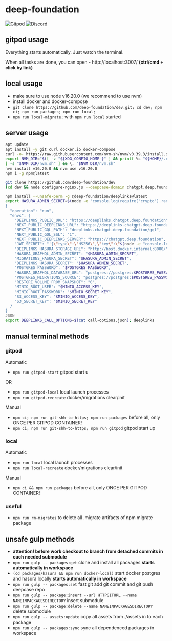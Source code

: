 # deep-foundation

[![Gitpod](https://img.shields.io/badge/Gitpod-ready--to--code-blue?logo=gitpod)](https://gitpod.io/#https://github.com/deep-foundation/dev) [![Discord](https://badgen.net/badge/icon/discord?icon=discord&label&color=purple)](https://discord.gg/deep-foundation)

## gitpod usage

Everything starts automatically. Just watch the terminal.

When all tasks are done, you can open - http://localhost:3007/ **(ctrl/cmd + click by link)**


## local usage

- make sure to use node v16.20.0 (we recommend to use nvm)
- install docker and docker-compose
- `git clone https://github.com/deep-foundation/dev.git; cd dev; npm ci; npm run packages; npm run local;`
- `npm run local-migrate;` with `npm run local` started

## server usage

```sh
apt update
apt install -y git curl docker.io docker-compose
curl -o- https://raw.githubusercontent.com/nvm-sh/nvm/v0.39.3/install.sh | bash
export NVM_DIR="$([ -z "${XDG_CONFIG_HOME-}" ] && printf %s "${HOME}/.nvm" || printf %s "${XDG_CONFIG_HOME}/nvm")"
[ -s "$NVM_DIR/nvm.sh" ] && \. "$NVM_DIR/nvm.sh"
nvm install v16.20.0 && nvm use v16.20.0
npm i -g npm@latest

git clone https://github.com/deep-foundation/dev
(cd dev && node configure-nginx.js --deepcase-domain chatgpt.deep.foundation --deeplinks-domain deeplinks.chatgpt.deep.foundation --certbot-email drakonard@gmail.com)

npm install --unsafe-perm -g @deep-foundation/deeplinks@latest
export HASURA_ADMIN_SECRET=$(node -e "console.log(require('crypto').randomBytes(24).toString('hex'));") && export POSTGRES_PASSWORD=$(node -e "console.log(require('crypto').randomBytes(24).toString('hex'));") && export MINIO_ACCESS_KEY=$(node -e "console.log(require('crypto').randomBytes(24).toString('hex'));") && export MINIO_SECRET_KEY=$(node -e "console.log(require('crypto').randomBytes(24).toString('hex'));"); tee call-options.json << JSON
{
  "operation": "run",
  "envs": {
    "DEEPLINKS_PUBLIC_URL": "https://deeplinks.chatgpt.deep.foundation",
    "NEXT_PUBLIC_DEEPLINKS_URL": "https://deeplinks.chatgpt.deep.foundation",
    "NEXT_PUBLIC_GQL_PATH": "deeplinks.chatgpt.deep.foundation/gql",
    "NEXT_PUBLIC_GQL_SSL": "1",
    "NEXT_PUBLIC_DEEPLINKS_SERVER": "https://chatgpt.deep.foundation",
    "JWT_SECRET": "'{\"type\":\"HS256\",\"key\":\"$(node -e "console.log(require('crypto').randomBytes(50).toString('base64'));")\"}'",
    "DEEPLINKS_HASURA_STORAGE_URL": "http://host.docker.internal:8000/",
    "HASURA_GRAPHQL_ADMIN_SECRET": "$HASURA_ADMIN_SECRET",
    "MIGRATIONS_HASURA_SECRET": "$HASURA_ADMIN_SECRET",
    "DEEPLINKS_HASURA_SECRET": "$HASURA_ADMIN_SECRET",
    "POSTGRES_PASSWORD": "$POSTGRES_PASSWORD",
    "HASURA_GRAPHQL_DATABASE_URL": "postgres://postgres:$POSTGRES_PASSWORD@postgres:5432/postgres",
    "POSTGRES_MIGRATIONS_SOURCE": "postgres://postgres:$POSTGRES_PASSWORD@host.docker.internal:5432/postgres?sslmode=disable",
    "RESTORE_VOLUME_FROM_SNAPSHOT": "0",
    "MINIO_ROOT_USER": "$MINIO_ACCESS_KEY",
    "MINIO_ROOT_PASSWORD": "$MINIO_SECRET_KEY",
    "S3_ACCESS_KEY": "$MINIO_ACCESS_KEY",
    "S3_SECRET_KEY": "$MINIO_SECRET_KEY"
  }
}
JSON
export DEEPLINKS_CALL_OPTIONS=$(cat call-options.json); deeplinks
```

## manual terminal methods

### gitpod

Automatic

- `npm run gitpod-start` gitpod start u

OR

- `npm run gitpod-local` local launch processes
- `npm run gitpod-recreate` docker/migrations clear/init

Manual

- `npm ci; npm run git-shh-to-https; npm run packages` before all, only ONCE PER GITPOD CONTAINER!
- `npm ci; npm run git-shh-to-https; npm run gitpod` gitpod start up

### local

Automatic

- `npm run local` local launch processes
- `npm run local-recreate` docker/migrations clear/init

Manual

- `npm ci && npm run packages` before all, only ONCE PER GITPOD CONTAINER!

### useful

- `npm run rm-migrates` to delete all .migrate artifacts of npm migrate package

## unsafe gulp methods

- **attention! before work checkout to branch from detached commits in each needed submodule**
- `npm run gulp -- packages:get` clone and install all packages **starts automatically in workspace**
- `(cd packages/hasura && npm run docker-local)` start docker postgres and hasura locally **starts automatically in workspace**
- `npm run gulp -- packages:set` fast git add git commit and git push deepcase repo
- `npm run gulp -- package:insert --url HTTPGITURL --name NAMEINPACKAGESDIRECTORY` insert submodule
- `npm run gulp -- package:delete --name NAMEINPACKAGESDIRECTORY` delete submodule
- `npm run gulp -- assets:update` copy all assets from ./assets in to each package
- `npm run gulp -- packages:sync` sync all dependenced packages in workspace
